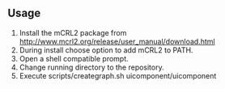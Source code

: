 ## Usage

1. Install the mCRL2 package from http://www.mcrl2.org/release/user_manual/download.html 
1. During install choose option to add mCRL2 to PATH.
1. Open a shell compatible prompt.
1. Change running directory to the repository.
1. Execute scripts/creategraph.sh uicomponent/uicomponent
